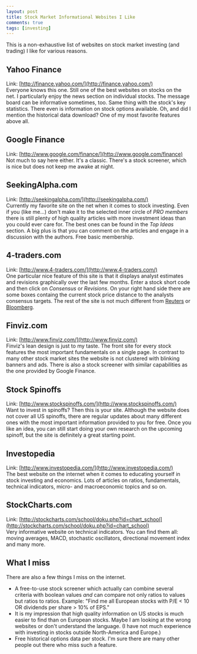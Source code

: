 ```yaml
---
layout: post
title: Stock Market Informational Websites I Like
comments: true
tags: [investing]
---
```


This is a non-exhaustive list of websites on stock market investing (and trading) I like for various reasons.<!--more-->

## Yahoo Finance
Link: [http://finance.yahoo.com/](http://finance.yahoo.com/)  
Everyone knows this one. Still one of the best websites on stocks on the net. I particularly enjoy the news section on individual stocks. The message board can be informative sometimes, too. Same thing with the stock's key statistics. There even is information on stock options available. Oh, and did I mention the historical data download? One of my most favorite features above all.

## Google Finance
Link: [http://www.google.com/finance/](http://www.google.com/finance)  
Not much to say here either. It's a classic. There's a stock screener, which is nice but does not keep me awake at night.

## SeekingAlpha.com
Link: [http://seekingalpha.com/](http://seekingalpha.com/)  
Currently my favorite site on the net when it comes to stock investing. Even if you (like me...) don't make it to the selected inner circle of _PRO members_ there is still plenty of high quality articles with more investment ideas than you could ever care for. The best ones can be found in the _Top Ideas_ section. A big plus is that you can comment on the articles and engage in a discussion with the authors. Free basic membership.

## 4-traders.com
Link: [http://www.4-traders.com/](http://www.4-traders.com/)  
One particular nice feature of this site is that it displays analyst estimates and revisions graphically over the last few months. Enter a stock short code and then click on _Consensus_ or _Revisions_. On your right hand side there are some boxes containg the current stock price distance to the analysts consensus targets. The rest of the site is not much different from [Reuters](http://www.reuters.com/) or [Bloomberg](http://www.bloomberg.com/).

## Finviz.com
Link: [http://www.finviz.com/](http://www.finviz.com/)  
Finviz's lean design is just to my taste. The front site for every stock features the most important fundamentals on a single page. In contrast to many other stock market sites the website is not clustered with blinking banners and ads. There is also a stock screener with similar capabilities as the one provided by Google Finance.

## Stock Spinoffs
Link: [http://www.stockspinoffs.com/](http://www.stockspinoffs.com/)  
Want to invest in spinoffs? Then this is your site. Although the website does not cover all US spinoffs, there are regular updates about many different ones with the most important information provided to you for free. Once you like an idea, you can still start doing your own research on the upcoming spinoff, but the site is definitely a great starting point.

## Investopedia
Link: [http://www.investopedia.com/](http://www.investopedia.com/)  
The best website on the internet when it comes to educating yourself in stock investing and economics. Lots of articles on ratios, fundamentals, technical indicators, micro- and macroeconomic topics and so on.

## StockCharts.com
Link: [http://stockcharts.com/school/doku.php?id=chart_school](http://stockcharts.com/school/doku.php?id=chart_school)  
Very informative website on technical indicators. You can find them all: moving averages, MACD, stochastic oscillators, directional movement index and many more.

## What I miss
There are also a few things I miss on the internet.

* A free-to-use stock screener which actually can combine several criteria with boolean values _and_ can compare not only ratios to values but ratios to ratios. Example: "Find me all European stocks with P/E < 10 OR dividends per share > 10% of EPS."
* It is my impression that high quality information on US stocks is much easier to find than on European stocks. Maybe I am looking at the wrong websites or don't understand the language. (I have not much experience with investing in stocks outside North-America and Europe.)
* Free historical options data per stock. I'm sure there are many other people out there who miss such a feature.